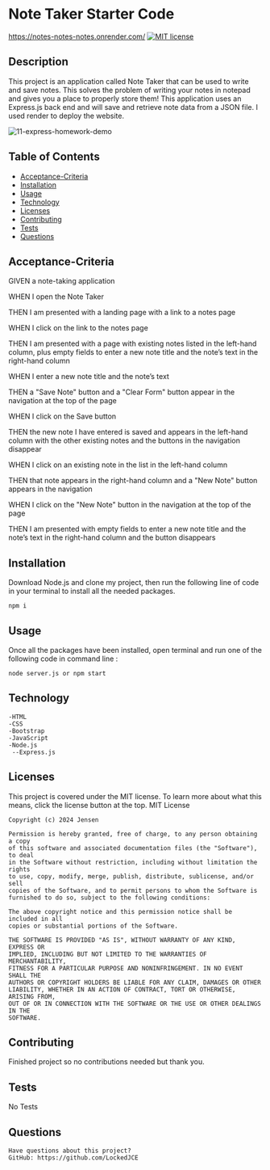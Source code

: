 # Note Taker Starter Code
https://notes-notes-notes.onrender.com/
 [![MIT license](https://img.shields.io/badge/License-MIT-blue.svg)](https://lbesson.mit-license.org/)
## Description
   This project is an application called Note Taker that can be used to write and save notes. 
   This solves the problem of writing your notes in notepad and gives you a place to properly store them! 
   This application uses an Express.js back end and will save and retrieve note data from a JSON file. 
   I used render to deploy the website.

![11-express-homework-demo](https://github.com/LockedJCE/Notes-Notes-Notes-/assets/163614828/424c6e7a-4daa-47a6-a168-1419272a5012)


## Table of Contents
  * [Acceptance-Criteria](#acceptance-criteria)
  * [Installation](#installation)
  * [Usage](#usage)
  * [Technology](#technology)
  * [Licenses](#licenses)
  * [Contributing](#contributing)
  * [Tests](#tests)
  * [Questions](#questions)
## Acceptance-Criteria
   GIVEN a note-taking application
   
   WHEN I open the Note Taker
   
   THEN I am presented with a landing page with a link to a notes page
   
   WHEN I click on the link to the notes page
   
   THEN I am presented with a page with existing notes listed in the left-hand column, plus empty fields to enter a new note title and the note’s text in the right-hand column
   
   WHEN I enter a new note title and the note’s text
   
   THEN a "Save Note" button and a "Clear Form" button appear in the navigation at the top of the page
   
   WHEN I click on the Save button
   
   THEN the new note I have entered is saved and appears in the left-hand column with the other existing notes and the buttons in the navigation disappear
   
   WHEN I click on an existing note in the list in the left-hand column
   
   THEN that note appears in the right-hand column and a "New Note" button appears in the navigation
   
   WHEN I click on the "New Note" button in the navigation at the top of the page
   
   THEN I am presented with empty fields to enter a new note title and the note’s text in the right-hand column and the button disappears
  ## Installation
  Download Node.js and clone my project, then run the following line of code in your terminal to install all the needed packages.

    npm i
  ## Usage
  Once all the packages have been installed, open terminal and run one of the following code in command line :

    node server.js or npm start
  ## Technology
    -HTML
    -CSS
    -Bootstrap
    -JavaScript
    -Node.js
     --Express.js
  ## Licenses
  This project is covered under the MIT license. To learn more about what this means, click the license button at the top.
  MIT License

    Copyright (c) 2024 Jensen

    Permission is hereby granted, free of charge, to any person obtaining a copy
    of this software and associated documentation files (the "Software"), to deal
    in the Software without restriction, including without limitation the rights
    to use, copy, modify, merge, publish, distribute, sublicense, and/or sell
    copies of the Software, and to permit persons to whom the Software is
    furnished to do so, subject to the following conditions:

    The above copyright notice and this permission notice shall be included in all
    copies or substantial portions of the Software.

    THE SOFTWARE IS PROVIDED "AS IS", WITHOUT WARRANTY OF ANY KIND, EXPRESS OR
    IMPLIED, INCLUDING BUT NOT LIMITED TO THE WARRANTIES OF MERCHANTABILITY,
    FITNESS FOR A PARTICULAR PURPOSE AND NONINFRINGEMENT. IN NO EVENT SHALL THE
    AUTHORS OR COPYRIGHT HOLDERS BE LIABLE FOR ANY CLAIM, DAMAGES OR OTHER
    LIABILITY, WHETHER IN AN ACTION OF CONTRACT, TORT OR OTHERWISE, ARISING FROM,
    OUT OF OR IN CONNECTION WITH THE SOFTWARE OR THE USE OR OTHER DEALINGS IN THE
    SOFTWARE.
  ## Contributing
  Finished project so no contributions needed but thank you.
  ## Tests
  No Tests
  ## Questions
    Have questions about this project?  
    GitHub: https://github.com/LockedJCE  
